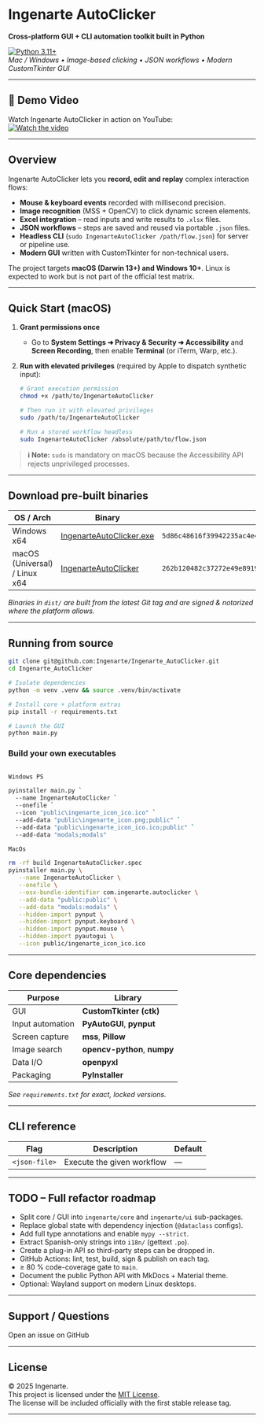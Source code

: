 # Ingenarte AutoClicker

**Cross-platform GUI + CLI automation toolkit built in Python**

[![Python 3.11+](https://img.shields.io/badge/python-3.11%2B-blue.svg)](https://www.python.org/)  
_Mac / Windows • Image-based clicking • JSON workflows • Modern CustomTkinter GUI_

---

## 🎥 Demo Video

Watch Ingenarte AutoClicker in action on YouTube:  
[![Watch the video](https://img.youtube.com/vi/fDxE6SOpuBk/hqdefault.jpg)](https://www.youtube.com/watch?v=fDxE6SOpuBk)

---

## Overview

Ingenarte AutoClicker lets you **record, edit and replay** complex interaction flows:

- **Mouse & keyboard events** recorded with millisecond precision.
- **Image recognition** (MSS + OpenCV) to click dynamic screen elements.
- **Excel integration** – read inputs and write results to `.xlsx` files.
- **JSON workflows** – steps are saved and reused via portable `.json` files.
- **Headless CLI** (`sudo IngenarteAutoClicker /path/flow.json`) for server or pipeline use.
- **Modern GUI** written with CustomTkinter for non-technical users.

The project targets **macOS (Darwin 13+) and Windows 10+**. Linux is expected to work but is not part of the official test matrix.

---

## Quick Start (macOS)

1. **Grant permissions once**

   - Go to **System Settings ➜ Privacy & Security ➜ Accessibility** and **Screen Recording**, then enable **Terminal** (or iTerm, Warp, etc.).

2. **Run with elevated privileges** (required by Apple to dispatch synthetic input):

   ```bash
   # Grant execution permission
   chmod +x /path/to/IngenarteAutoClicker

   # Then run it with elevated privileges
   sudo /path/to/IngenarteAutoClicker

   # Run a stored workflow headless
   sudo IngenarteAutoClicker /absolute/path/to/flow.json
   ```

> **ℹ️ Note:** `sudo` is mandatory on macOS because the Accessibility API rejects unprivileged processes.

---

## Download pre-built binaries

| OS / Arch                     | Binary                                                                                                                | SHA-256                                                            |
| ----------------------------- | --------------------------------------------------------------------------------------------------------------------- | ------------------------------------------------------------------ |
| Windows x64                   | [IngenarteAutoClicker.exe](https://github.com/Ingenarte/Ingenarte_AutoClicker/raw/main/dist/IngenarteAutoClicker.exe) | `5d86c48616f39942235ac4e4040ca64b2bca2302da06d8a12d905312786c3ffa` |
| macOS (Universal) / Linux x64 | [IngenarteAutoClicker](https://github.com/Ingenarte/Ingenarte_AutoClicker/raw/main/dist/IngenarteAutoClicker)         | `262b120482c37272e49e8919d4000453a081d7774ca0f4356de096b3b27e7bab` |

_Binaries in `dist/` are built from the latest Git tag and are signed & notarized where the platform allows._

---

## Running from source

```bash
git clone git@github.com:Ingenarte/Ingenarte_AutoClicker.git
cd Ingenarte_AutoClicker

# Isolate dependencies
python -m venv .venv && source .venv/bin/activate

# Install core + platform extras
pip install -r requirements.txt

# Launch the GUI
python main.py
```

### Build your own executables

```bash

Windows PS

pyinstaller main.py `
  --name IngenarteAutoClicker `
  --onefile `
  --icon "public\ingenarte_icon_ico.ico" `
  --add-data "public\ingenarte_icon.png;public" `
  --add-data "public\ingenarte_icon_ico.ico;public" `
  --add-data "modals;modals"

MacOs

rm -rf build IngenarteAutoClicker.spec
pyinstaller main.py \
   --name IngenarteAutoClicker \
   --onefile \
   --osx-bundle-identifier com.ingenarte.autoclicker \
   --add-data "public:public" \
   --add-data "modals:modals" \
   --hidden-import pynput \
   --hidden-import pynput.keyboard \
   --hidden-import pynput.mouse \
   --hidden-import pyautogui \
   --icon public/ingenarte_icon_ico.ico


```

---

## Core dependencies

| Purpose          | Library                      |
| ---------------- | ---------------------------- |
| GUI              | **CustomTkinter (ctk)**      |
| Input automation | **PyAutoGUI**, **pynput**    |
| Screen capture   | **mss**, **Pillow**          |
| Image search     | **opencv-python**, **numpy** |
| Data I/O         | **openpyxl**                 |
| Packaging        | **PyInstaller**              |

_See `requirements.txt` for exact, locked versions._

---

## CLI reference

| Flag          | Description                | Default |
| ------------- | -------------------------- | ------- |
| `<json-file>` | Execute the given workflow | —       |

---

## TODO – Full refactor roadmap

- Split core / GUI into `ingenarte/core` and `ingenarte/ui` sub-packages.
- Replace global state with dependency injection (`@dataclass` configs).
- Add full type annotations and enable `mypy --strict`.
- Extract Spanish-only strings into `i18n/` (gettext `.po`).
- Create a plug-in API so third-party steps can be dropped in.
- GitHub Actions: lint, test, build, sign & publish on each tag.
- ≥ 80 % code-coverage gate to `main`.
- Document the public Python API with MkDocs + Material theme.
- Optional: Wayland support on modern Linux desktops.

---

## Support / Questions

Open an issue on GitHub

---

## License

© 2025 Ingenarte.  
This project is licensed under the [MIT License](https://opensource.org/licenses/MIT).  
The license will be included officially with the first stable release tag.

---
